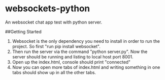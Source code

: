 # websockets-python
An websocket chat app test with python server. 

##Getting Started
1. Websocket is the only dependency you need to install in order to run the project. So first "run pip install websocket".
2. Then run the server via the command "python server.py". Now the server should be running and listing to local host port 8001.
3. Open up the index.html, console should print "connected"
4. Now you can open more tabs of index.html and writing something in one tabs should show up in all the other tabs.
